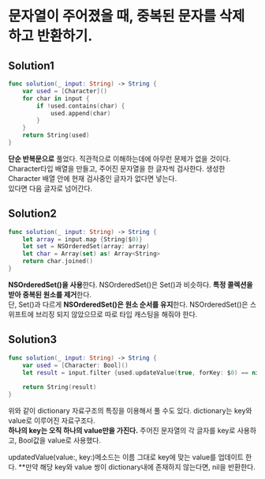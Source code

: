 # 문자열이 주어졌을 때, 중복된 문자를 삭제하고 반환하기.    
## Solution1     
```swift
func solution(_ input: String) -> String {
    var used = [Character]()
    for char in input {
        if !used.contains(char) {
            used.append(char)
        }
    }
    return String(used)
}
```    
**단순 반복문으로** 풀었다. 직관적으로 이해하는데에 아무런 문제가 없을 것이다.    
Character타입 배열을 만들고, 주어진 문자열을 한 글자씩 검사한다. 생성한 Character 배열 안에 현재 검사중인 글자가 없다면 넣는다.   
있다면 다음 글자로 넘어간다.     
## Solution2
```swift
func solution(_ input: String) -> String {
    let array = input.map {String($0)}
    let set = NSOrderedSet(array: array)
    let char = Array(set) as! Array<String>
    return char.joined()
}
```
**NSOrderedSet()을 사용**한다. NSOrderedSet()은 Set()과 비슷하다. **특정 콜렉션을 받아 중복된 원소를 제거**한다.     
단, Set()과 다르게 **NSOrderedSet()은 원소 순서를 유지**한다. NSOrderedSet()은 스위프트에 브리징 되지 않았으므로 따로 타입 캐스팅을 해줘야 한다.   
## Solution3   
```swift
func solution(_ input: String) -> String {
    var used = [Character: Bool]()
    let result = input.filter {used.updateValue(true, forKey: $0) == nil}
    
    return String(result)
}

```
위와 같이 dictionary 자료구조의 특징을 이용해서 풀 수도 있다. dictionary는 key와 value로 이루어진 자료구조다.   
**하나의 key는 오직 하나의 value만을 가진다.** 주어진 문자열의 각 글자를 key로 사용하고, Bool값을 value로 사용했다.       

updatedValue(value:, key:)메소드는 이름 그대로 key에 맞는 value를 업데이트 한다.
**만약 해당 key와 value 쌍이 dictionary내에 존재하지 않는다면, nil을 반환한다.


